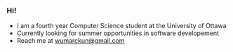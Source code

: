 ### Hi!

* I am a fourth year Computer Science student at the University of Ottawa
* Currently looking for summer opportunities in software developement 
* Reach me at wumarckun@gmail.com
